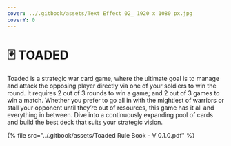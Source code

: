 ```yaml
---
cover: ../.gitbook/assets/Text Effect 02_ 1920 x 1080 px.jpg
coverY: 0
---
```


# 🃏 TOADED

Toaded is a strategic war card game, where the ultimate goal is to manage and attack the opposing player directly via one of your soldiers to win the round. It requires 2 out of 3 rounds to win a game; and 2 out of 3 games to win a match. Whether you prefer to go all in with the mightiest of warriors or stall your opponent until they’re out of resources, this game has it all and everything in between. Dive into a continuously expanding pool of cards and build the best deck that suits your strategic vision.

{% file src="../.gitbook/assets/Toaded Rule Book - V 0.1.0.pdf" %}
